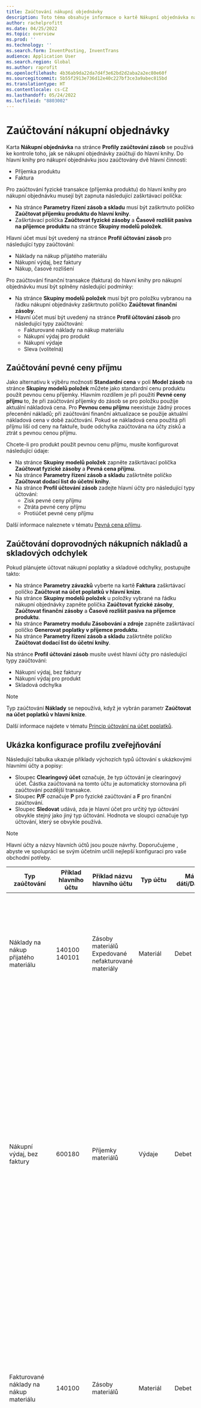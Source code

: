 ```yaml
---
title: Zaúčtování nákupní objednávky
description: Toto téma obsahuje informace o kartě Nákupní objednávka na stránce Profily zaúčtování zásob.
author: rachelprofitt
ms.date: 04/25/2022
ms.topic: overview
ms.prod: ''
ms.technology: ''
ms.search.form: InventPosting, InventTrans
audience: Application User
ms.search.region: Global
ms.author: raprofit
ms.openlocfilehash: 4b36ab9da22da7d4f3e62bd2d2aba2a2ec80e60f
ms.sourcegitcommit: 5b55f2913e736d12e40c227bf3ce3a9abec815bd
ms.translationtype: HT
ms.contentlocale: cs-CZ
ms.lasthandoff: 05/24/2022
ms.locfileid: "8803002"
---
```

# <a name="purchase-order-posting"></a>Zaúčtování nákupní objednávky

Karta **Nákupní objednávka** na stránce **Profily zaúčtování zásob** se používá ke kontrole toho, jak se nákupní objednávky zaúčtují do hlavní knihy. Do hlavní knihy pro nákupní objednávku jsou zaúčtovány dvě hlavní činnosti: 

- Příjemka produktu
- Faktura

Pro zaúčtování fyzické transakce (příjemka produktu) do hlavní knihy pro nákupní objednávku musejí být zapnuta následující zaškrtávací políčka:

- Na stránce **Parametry řízení zásob a skladu** musí být zaškrtnuto políčko **Zaúčtovat příjemku produktu do hlavní knihy**.
- Zaškrtávací políčka **Zaúčtovat fyzické zásoby** a **Časově rozlišit pasiva na příjemce produktu** na stránce **Skupiny modelů položek**.

Hlavní účet musí být uvedený na stránce **Profil účtování zásob** pro následující typy zaúčtování:

- Náklady na nákup přijatého materiálu
- Nákupní výdaj, bez faktury
- Nákup, časové rozlišení

Pro zaúčtování finanční transakce (faktura) do hlavní knihy pro nákupní objednávku musí být splněny následující podmínky:

- Na stránce **Skupiny modelů položek** musí být pro položku vybranou na řádku nákupní objednávky zaškrtnuto políčko **Zaúčtovat finanční zásoby**.
- Hlavní účet musí být uvedený na stránce **Profil účtování zásob** pro následující typy zaúčtování:
  - Fakturované náklady na nákup materiálu
  - Nákupní výdaj pro produkt
  - Nákupní výdaje
  - Sleva (volitelná)

## <a name="fixed-receipt-price-posting"></a>Zaúčtování pevné ceny příjmu

Jako alternativu k výběru možnosti **Standardní cena** v poli **Model zásob** na stránce **Skupiny modelů položek** můžete jako standardní cenu produktu použít pevnou cenu příjemky. Hlavním rozdílem je při použití **Pevné ceny příjmu** to, že při zaúčtování příjemky do zásob se pro položku použije aktuální nákladová cena. Pro **Pevnou cenu příjmu** neexistuje žádný proces přecenění nákladů; při zaúčtování finanční aktualizace se použije aktuální nákladová cena v době zaúčtování. Pokud se nákladová cena použitá při příjmu liší od ceny na faktuře, bude odchylka zaúčtována na účty zisků a ztrát s pevnou cenou příjmu.

Chcete-li pro produkt použít pevnou cenu příjmu, musíte konfigurovat následující údaje:

- Na stránce **Skupiny modelů položek** zapněte zaškrtávací políčka **Zaúčtovat fyzické zásoby** a **Pevná cena příjmu**. 
- Na stránce **Parametry řízení zásob a skladu** zaškrtněte políčko **Zaúčtovat dodací list do účetní knihy**.
- Na stránce **Profil účtování zásob** zadejte hlavní účty pro následující typy účtování:
  - Zisk pevné ceny příjmu
  - Ztráta pevné ceny příjmu
  - Protiúčet pevné ceny příjmu

Další informace naleznete v tématu [Pevná cena příjmu](/supply-chain/cost-management/fixed-receipt-price.md).

## <a name="purchase-charges-and-stock-variation-posting"></a>Zaúčtování doprovodných nákupních nákladů a skladových odchylek

Pokud plánujete účtovat nákupní poplatky a skladové odchylky, postupujte takto:

- Na stránce **Parametry závazků** vyberte na kartě **Faktura** zaškrtávací políčko **Zaúčtovat na účet poplatků v hlavní knize**.
- Na stránce **Skupiny modelů položek** u položky vybrané na řádku nákupní objednávky zapněte políčka **Zaúčtovat fyzické zásoby**, **Zaúčtovat finanční zásoby** a **Časově rozlišit pasiva na příjemce produktu**.
- Na stránce **Parametry modulu Zásobování a zdroje** zapněte zaškrtávací políčko **Generovat poplatky v příjemce produktu**.
- Na stránce **Parametry řízení zásob a skladu** zaškrtněte políčko **Zaúčtovat dodací list do účetní knihy**.

Na stránce **Profil účtování zásob** musíte uvést hlavní účty pro následující typy zaúčtování:

- Nákupní výdaj, bez faktury
- Nákupní výdaj pro produkt
- Skladová odchylka

> [!NOTE]
> Typ zaúčtování **Náklady** se nepoužívá, když je vybrán parametr **Zaúčtovat na účet poplatků v hlavní knize**.

Další informace najdete v tématu [Princip účtování na účet poplatků](/supply-chain/cost-management/post-to-charge-account-accounting-principle.md).

## <a name="sample-posting-profile-configuration"></a>Ukázka konfigurace profilu zveřejňování

Následující tabulka ukazuje příklady výchozích typů účtování s ukázkovými hlavními účty a popisy:

- Sloupec **Clearingový účet** označuje, že typ účtování je clearingový účet. Částka zaúčtovaná na tomto účtu je automaticky stornována při zaúčtování pozdější transakce. 
- Sloupec **P/F** označuje **P** pro fyzické zaúčtování a **F** pro finanční zaúčtování. 
- Sloupec **Sledovat** udává, zda je hlavní účet pro určitý typ účtování obvykle stejný jako jiný typ účtování. Hodnota ve sloupci označuje typ účtování, který se obvykle používá.

> [!NOTE]
> Hlavní účty a názvy hlavních účtů jsou pouze návrhy. Doporučujeme<!--note from editor: Via Writing Style Guide.--> , abyste ve spolupráci se svým účetním určili nejlepší konfiguraci pro vaše obchodní potřeby.


| Typ zaúčtování | Příklad hlavního účtu | Příklad názvu hlavního účtu | Typ účtu | Má dáti/Dal? | Clearingový účet | P/F | Sledovat | Popis |
|--------------|---------------------|-------------------------|----------------|----------------|--------------------|----|----------|-----------|
| Náklady na nákup přijatého materiálu | 140100</br>140101 | Zásoby materiálů</br>Expedované nefakturované materiály | Materiál | Debet | Ano | P | Fakturované náklady na nákup materiálu | Používá se, když je zaúčtována příjemka produktu nákupní objednávky. Protiúčet je Nákupní výdaj, bez faktury. Částka na tomto účtu je stornována při zaúčtování faktury nákupní objednávky. |
| Nákupní výdaj, bez faktury | 600180 | Příjemky materiálů | Výdaje | Debet | Ano | P | |Používá se, když je zaúčtována příjemka produktu nákupní objednávky. Pro příjem jsou vytvořeny dva doklady pro sledování odchylek nákupní ceny při použití standardních nákladů. Protiúčtem k účtu na prvním dokladu je Časové rozlišení nákupu. Protiúčtem k účtu na druhém dokladu je součet účtů Náklady na nákup přijatého materiálu a Odchylka nákupní ceny. Částky na zaúčtované na tomto účtu jsou stornovány při zaúčtování faktury nákupní objednávky. |
| Fakturované náklady na nákup materiálu | 140100 | Zásoby materiálů | Materiál | Debet | Číslo | F  |Náklady na nákup přijatého materiálu | Používá se, když je zaúčtována faktura nákupní objednávky. Protiúčtem k tomuto účtu je Nákupní výdaj pro produkt. Tento účet představuje zásoby ve vaší rozvaze. Použitý účet je obvykle stejný účet, který se používá pro náklady na dodané jednotky a náklady na fakturované jednotky u prodejní objednávky. |
| Nákupní výdaj pro produkt | 600180 | Příjemka materiálu | Výdaje | Kredit | Číslo | F  | |Používá se, když je zaúčtována faktura nákupní objednávky. Protiúčtem jsou Náklady na nákup materiálu. Tento účet představuje zásoby ve vaší rozvaze. |
| Zisk pevné ceny příjmu (Nákup, zisk pevné ceny příjmu*) | 510310 | Odchylka nákupní ceny | Výdaje | Kredit | Číslo | F | Ztráta pevné ceny příjmu | Používá se, když je zaúčtována faktura nákupní objednávky a existuje rozdíl mezi fakturovanou cenou a výchozí cenou položky. Tento účet se používá, když je rozdíl vyšší. Protiúčtem je Protiúčet pevné ceny příjmu. |
| Ztráta pevné ceny příjmu (Nákup, ztráta pevné ceny příjmu*) | 510310 | Odchylka nákupní ceny | Výdaje | Debet | Číslo | F | Zisk pevné ceny příjmu | Používá se, když je zaúčtována faktura nákupní objednávky a existuje rozdíl mezi fakturovanou cenou a výchozí cenou položky. Tento účet se používá, když je rozdíl nižší. Protiúčtem je Protiúčet pevné ceny příjmu. |
| Protiúčet pevné ceny příjmu (Nákup, protiúčet pevné ceny příjmu*) | 140900 | Skladová odchylka | Materiál | Oboje | Číslo | F  | |Používá se, když je zaúčtována faktura nákupní objednávky a existuje rozdíl mezi fakturovanou cenou a výchozí cenou položky. Tento účet je protiúčtem účtů Zisk pevné ceny příjmu a Ztráta pevné ceny příjmu. |
| Náklady | Není k dispozici | Není k dispozici | Není k dispozici | Není k dispozici | Není k dispozici | Není k dispozici | Není k dispozici | Tento účet se již nepoužívá. Místo toho použijte Skladovou odchylku. |
| Skladová odchylka | 600170 | Skladová odchylka | Výdaje | Kredit | Číslo | Oboje | | Tento účet se používá, když: <ul><li>Mezi příjemkou produktu a fakturou je rozdíl v jednotkové ceně.</li><li>K položce jsou účtovány poplatky (náklady).</li><li>K zakoupeným položkám byly<!--note from editor: Edit okay?--> přidány nepřímé náklady. </li><li>Protiúčtem tohoto účtu je Nákupní výdaj, bez faktury.</li></ul> |
| Nákup, časové rozlišení | 200140 | Časově rozlišené nákupy | Pasiva | Kredit | Y | P | |Používá se, když je zaúčtována příjemka produktu nákupní objednávky a je povolena možnost časového rozlišení částek nákupu. |
| Časově rozlišená DPH při příjmu | 250500 | Časově rozlišená DPH | Pasiva | Kredit | Y | Oboje  | |Tento účet se použije, když vyberete možnost **Zaúčtovat fyzickou DPH** na stránce **Parametry modulu Řízení zásob a skladu** a máte nákupní objednávku s DPH. Částka se zaúčtuje, když objednávku fyzicky aktualizujete (příjem produktu), a stornuje se, když objednávku zaúčtujete finančně (faktura). |
| Příjem dlouhodobého majetku (debet dlouhodobého majetku*) | 180100 | Hmotný dlouhodobý majetek | Materiál | Debet | N | Oboje | Oboje | Tento účet se používá, když vyberete možnost Dlouhodobý majetek na řádku nákupní objednávky. Integrace nákupní objednávky byla konfigurována tak, aby pořizovala dlouhodobý majetek na základě příjmu produktu nebo faktury. Další informace o integraci nákupní objednávky dlouhodobého majetku naleznete v tématu [Pořízení majetku pomocí zásobování](/fixed-assets/acquire-assets-procurement). |
| Nákupní výdaje | 618900 | Vedlejší výdaje | Výdaje | Debet | N | Oboje | |Používá se při zaúčtování příjemky produktu nebo faktury pro nákupní objednávku, kde položky nejsou na skladě, nebo se používá kategorie zásobování. |
| Záloha | 132190 | Předplacený výdaj | Materiál | Debet | N | Oboje | | Používá se při zpracování zálohové faktury na nákupní objednávce. |


\*Hodnoty uvedené v závorkách představují hodnotu, která je použita v poli **Typ zaúčtování** na stránce **Transakce dokladu**. Můžete zobrazit **Typ účtování** na stránce **Transakce dokladů** na kartě **Všeobecné**.

## <a name="fixed-asset-posting-with-purchase-orders"></a>Účtování dlouhodobého majetku s nákupními objednávkami

Pokud použijete modul **Dlouhodobý majetek** a plánujete nákup dlouhodobého majetku prostřednictvím nákupních objednávek, musíte konfigurovat typ účtování **Příjem dlouhodobého majetku** na kartě **Nákupní objednávka** stránky **Profil účtování zásob**. Více informací najdete v tématech [Integrace dlouhodobého majetku](/fixed-assets/fixed-asset-integration.md) a [Vytvoření a získání majetku z modulu Závazky](/fixed-assets/tasks/create-acquire-assets-accounts-payable.md).

## <a name="prepayment-purchase-order-invoice-posting"></a>Zaúčtování zálohové faktury nákupní objednávky

Pokud plánujete používat funkci **Zálohová faktura** u nákupních objednávek, musí být na kartě **Nákupní objednávka** na stránce **Profil účtování zásob** vybrán typ účtování **Záloha**. Více informací najdete v tématu [Zálohové faktury vs. zálohové platby](/accounts-payable/prepayments-invoices-vs-prepayments.md).

## <a name="purchase-requisition-and-purchase-order-confirmation-posting"></a>Zaúčtování nákupní žádanky a potvrzení nákupní objednávky

Nákupní žádanky a potvrzení nákupních objednávek lze také konfigurovat tak, aby do hlavní knihy zaúčtovaly předběžná břemena a břemena. Tato účtování jsou řízena definicí účtování. Další informace naleznete v tématu [O břemenech nákupní objednávky](/dynamicsax-2012/appuser-itpro/about-purchase-order-encumbrances).

## <a name="procurement-category-posting"></a>Zaúčtování kategorie zásobování

Jako alternativu k nastavení účtování zásob pro všechny položky, skupinu položek nebo jednu položku můžete nastavit kategorie a řídit účtování v hlavní knize podle kategorií zásobování. Další informace o nastavení kategorií a jejich přiřazení k produktům naleznete v části [Ukázka konfigurace profilu zveřejňování](#sample-posting-profile-configuration) dříve v tomto tématu.

Při použití kategorií s nákupními objednávkami nebo fakturami dodavatele je třeba hierarchii kategorií přiřadit k typu **Hierarchie kategorií zásobování** na stránce **Přiřazení role hierarchie kategorií**.

### <a name="vendor-invoices-with-procurement-categories"></a>Faktury dodavatele s kategoriemi zásobování

Pokud vaše organizace používá nákupní objednávky pro některé nákupy a pro jiné ne, můžete zpracovat faktury nesouvisející s nákupní objednávkou různými způsoby. To zahrnuje používání deníků na stránce **Závazky** nebo **Nevyřízené faktury dodavatele**, která se používá ke generování faktur za nákupní objednávky. Při vytváření faktur nesouvisejících s nákupní objednávkou budete muset vytvořit kategorie nákupu pro každý typ výdajů. Budete muset namapovat kategorii na správný účet výdajů na stránce **Profily zaúčtování zásob**.

Přesný počet kategorií se bude lišit v závislosti na počtu výdajových účtů, které používáte k zaúčtování faktur. Budete potřebovat alespoň jednu kategorii zásobování pro každý hlavní účet, na který účtujete faktury za nenákupní objednávky. Pro jeden hlavní účet lze použít mnoho kategorií. To může být užitečné pro použitelnost, vyhledávání a vykazování typů výdajů, které používáte.

### <a name="benefits-of-using-procurement-categories-for-vendor-invoices"></a>Výhody použití kategorií zásobování u faktur dodavatelů

Mezi výhody použití kategorií zásobování u faktur dodavatelů patří:

- Konzistentní uživatelské prostředí: Když nakonfigurujete kategorie zásobování u všech výdajů, které nesouvisejí s nákupními objednávkami, uživatelům stačí jedno školení procesu fakturace na stránce **Nevyřízené faktury dodavatele**.
- Vylepšené prostředí pro vytváření sestav: Když nakonfigurujete kategorie zásobování pro všechny položky a všechny výdaje, které nesouvisejí s nákupní objednávkou, sestava výdajů na nákup bude analyzovat výdaje podle dodavatele, kategorie a dalších.
- Konzistentní pracovní postup: Když používáte **Nevyřízené faktury dodavatele** ke zpracování všech faktur, můžete vytvořit konzistentní pracovní postup a schvalovací proces s využitím jediného pracovního postupu.

## <a name="consignment-inventory-posting"></a>Zaúčtování zásob dodávky

Zásoby dodávky používají stejné účtování jako ostatní zakoupené položky. Klíčový rozdíl je v tom, že při příjmu zásob nejsou zaznamenány žádné transakce hlavní knihy. Aby šlo převést vlastnictví na organizaci, když je zaúčtován deník **Změna vlastnictví zásob**, je vygenerován doklad k zaznamenání nákladů na položku. Další informace naleznete v tématu [Nastavení zásilky](/supply-chain/inventory/consignment.md).
